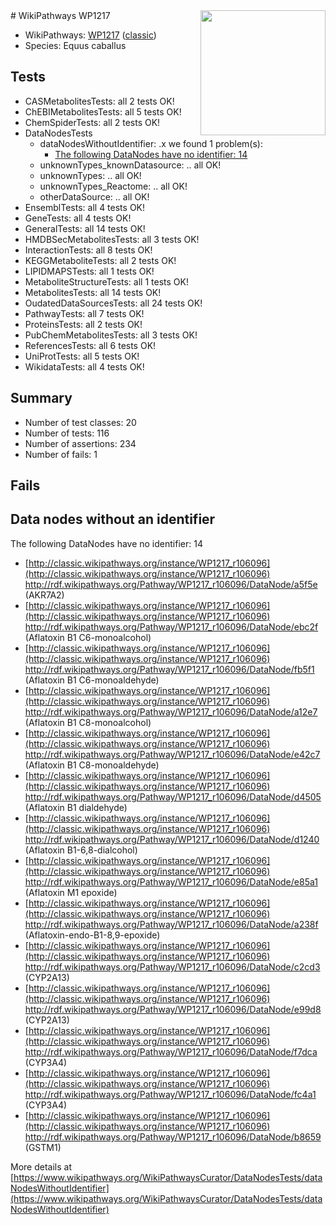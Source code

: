 <img style="float: right; width: 200px" src="https://upload.wikimedia.org/wikipedia/commons/thumb/8/83/Wplogo_with_text_500.png/640px-Wplogo_with_text_500.png" />
# WikiPathways WP1217

* WikiPathways: [WP1217](https://wikipathways.org/pathways/WP1217) ([classic](https://classic.wikipathways.org/instance/WP1217))
* Species: Equus caballus
## Tests
* CASMetabolitesTests: all 2 tests OK!
* ChEBIMetabolitesTests: all 5 tests OK!
* ChemSpiderTests: all 2 tests OK!
* DataNodesTests
    * dataNodesWithoutIdentifier: .x we found 1 problem(s):
        * [The following DataNodes have no identifier: 14](#8792c494)
    * unknownTypes_knownDatasource: .. all OK!
    * unknownTypes: .. all OK!
    * unknownTypes_Reactome: .. all OK!
    * otherDataSource: .. all OK!
* EnsemblTests: all 4 tests OK!
* GeneTests: all 4 tests OK!
* GeneralTests: all 14 tests OK!
* HMDBSecMetabolitesTests: all 3 tests OK!
* InteractionTests: all 8 tests OK!
* KEGGMetaboliteTests: all 2 tests OK!
* LIPIDMAPSTests: all 1 tests OK!
* MetaboliteStructureTests: all 1 tests OK!
* MetabolitesTests: all 14 tests OK!
* OudatedDataSourcesTests: all 24 tests OK!
* PathwayTests: all 7 tests OK!
* ProteinsTests: all 2 tests OK!
* PubChemMetabolitesTests: all 3 tests OK!
* ReferencesTests: all 6 tests OK!
* UniProtTests: all 5 tests OK!
* WikidataTests: all 4 tests OK!


## Summary

* Number of test classes: 20
* Number of tests: 116
* Number of assertions: 234
* Number of fails: 1

## Fails

<a name="8792c494" />

## Data nodes without an identifier

The following DataNodes have no identifier: 14

* [http://classic.wikipathways.org/instance/WP1217_r106096](http://classic.wikipathways.org/instance/WP1217_r106096) http://rdf.wikipathways.org/Pathway/WP1217_r106096/DataNode/a5f5e (AKR7A2)
* [http://classic.wikipathways.org/instance/WP1217_r106096](http://classic.wikipathways.org/instance/WP1217_r106096) http://rdf.wikipathways.org/Pathway/WP1217_r106096/DataNode/ebc2f (Aflatoxin B1 C6-monoalcohol)
* [http://classic.wikipathways.org/instance/WP1217_r106096](http://classic.wikipathways.org/instance/WP1217_r106096) http://rdf.wikipathways.org/Pathway/WP1217_r106096/DataNode/fb5f1 (Aflatoxin B1 C6-monoaldehyde)
* [http://classic.wikipathways.org/instance/WP1217_r106096](http://classic.wikipathways.org/instance/WP1217_r106096) http://rdf.wikipathways.org/Pathway/WP1217_r106096/DataNode/a12e7 (Aflatoxin B1 C8-monoalcohol)
* [http://classic.wikipathways.org/instance/WP1217_r106096](http://classic.wikipathways.org/instance/WP1217_r106096) http://rdf.wikipathways.org/Pathway/WP1217_r106096/DataNode/e42c7 (Aflatoxin B1 C8-monoaldehyde)
* [http://classic.wikipathways.org/instance/WP1217_r106096](http://classic.wikipathways.org/instance/WP1217_r106096) http://rdf.wikipathways.org/Pathway/WP1217_r106096/DataNode/d4505 (Aflatoxin B1 dialdehyde)
* [http://classic.wikipathways.org/instance/WP1217_r106096](http://classic.wikipathways.org/instance/WP1217_r106096) http://rdf.wikipathways.org/Pathway/WP1217_r106096/DataNode/d1240 (Aflatoxin B1-6,8-dialcohol)
* [http://classic.wikipathways.org/instance/WP1217_r106096](http://classic.wikipathways.org/instance/WP1217_r106096) http://rdf.wikipathways.org/Pathway/WP1217_r106096/DataNode/e85a1 (Aflatoxin M1 epoxide)
* [http://classic.wikipathways.org/instance/WP1217_r106096](http://classic.wikipathways.org/instance/WP1217_r106096) http://rdf.wikipathways.org/Pathway/WP1217_r106096/DataNode/a238f (Aflatoxin-endo-B1-8,9-epoxide)
* [http://classic.wikipathways.org/instance/WP1217_r106096](http://classic.wikipathways.org/instance/WP1217_r106096) http://rdf.wikipathways.org/Pathway/WP1217_r106096/DataNode/c2cd3 (CYP2A13)
* [http://classic.wikipathways.org/instance/WP1217_r106096](http://classic.wikipathways.org/instance/WP1217_r106096) http://rdf.wikipathways.org/Pathway/WP1217_r106096/DataNode/e99d8 (CYP2A13)
* [http://classic.wikipathways.org/instance/WP1217_r106096](http://classic.wikipathways.org/instance/WP1217_r106096) http://rdf.wikipathways.org/Pathway/WP1217_r106096/DataNode/f7dca (CYP3A4)
* [http://classic.wikipathways.org/instance/WP1217_r106096](http://classic.wikipathways.org/instance/WP1217_r106096) http://rdf.wikipathways.org/Pathway/WP1217_r106096/DataNode/fc4a1 (CYP3A4)
* [http://classic.wikipathways.org/instance/WP1217_r106096](http://classic.wikipathways.org/instance/WP1217_r106096) http://rdf.wikipathways.org/Pathway/WP1217_r106096/DataNode/b8659 (GSTM1)


More details at [https://www.wikipathways.org/WikiPathwaysCurator/DataNodesTests/dataNodesWithoutIdentifier](https://www.wikipathways.org/WikiPathwaysCurator/DataNodesTests/dataNodesWithoutIdentifier)

